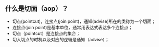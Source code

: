 ## 什么是切面（aop）？

* 切点(pointcut)，连接点(join point)，通知(advise)所在的类称为一个切面；
* 连接点(join point)是基本单位，通常用表达式表达多个连接点；
* 切点（pointcut）是连接点的集合；
* 切入切点的时机以及对应的逻辑是通知（advise）；

